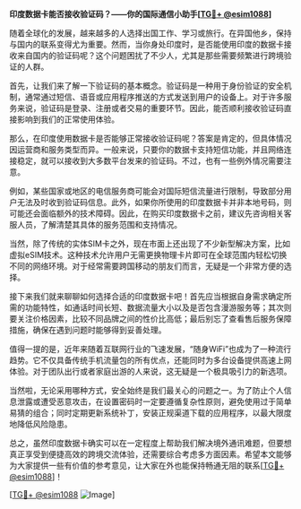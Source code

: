 **印度数据卡能否接收验证码？——你的国际通信小助手[[TG💪+ @esim1088](https://t.me/s/esim1088)]**

随着全球化的发展，越来越多的人选择出国工作、学习或旅行。在异国他乡，保持与国内的联系变得尤为重要。然而，当你身处印度时，是否能使用印度的数据卡接收来自国内的验证码呢？这个问题困扰了不少人，尤其是那些需要频繁进行跨境验证的人群。

首先，让我们来了解一下验证码的基本概念。验证码是一种用于身份验证的安全机制，通常通过短信、语音或应用程序推送的方式发送到用户的设备上。对于许多服务来说，验证码是登录、注册或者交易的重要环节。因此，能否顺利接收验证码直接影响到我们的正常使用体验。

那么，在印度使用数据卡是否能够正常接收验证码呢？答案是肯定的，但具体情况因运营商和服务类型而异。一般来说，只要你的数据卡支持短信功能，并且网络连接稳定，就可以接收到大多数平台发来的验证码。不过，也有一些例外情况需要注意。

例如，某些国家或地区的电信服务商可能会对国际短信流量进行限制，导致部分用户无法及时收到验证码信息。此外，如果你所使用的印度数据卡并非本地号码，则可能还会面临额外的技术障碍。因此，在购买印度数据卡之前，建议先咨询相关客服人员，了解清楚其具体的服务范围和支持情况。

当然，除了传统的实体SIM卡之外，现在市面上还出现了不少新型解决方案，比如虚拟eSIM技术。这种技术允许用户无需更换物理卡片即可在全球范围内轻松切换不同的网络环境。对于经常需要跨国移动的朋友们而言，无疑是一个非常方便的选择。

接下来我们就来聊聊如何选择合适的印度数据卡吧！首先应当根据自身需求确定所需的功能特性，如通话时间长短、数据流量大小以及是否包含漫游服务等；其次则要关注价格因素，比较不同品牌之间的性价比高低；最后别忘了查看售后服务保障措施，确保在遇到问题时能够得到妥善处理。

值得一提的是，近年来随着互联网行业的飞速发展，“随身WiFi”也成为了一种流行趋势。它不仅具备传统手机流量包的所有优点，还能同时为多台设备提供高速上网体验。对于团队出行或者家庭出游的人来说，这无疑是一个极具吸引力的新选项。

当然啦，无论采用哪种方式，安全始终是我们最关心的问题之一。为了防止个人信息泄露或遭受恶意攻击，在设置密码时一定要遵循复杂性原则，避免使用过于简单易猜的组合；同时定期更新系统补丁，安装正规渠道下载的应用程序，以最大限度地降低风险隐患。

总之，虽然印度数据卡确实可以在一定程度上帮助我们解决境外通讯难题，但要想真正享受到便捷高效的跨境交流体验，还需要综合考虑多方面因素。希望本文能够为大家提供一些有价值的参考意见，让大家在外也能保持畅通无阻的联系[[TG💪+ @esim1088](https://t.me/s/esim1088)]！

[[TG💪+ @esim1088](https://t.me/s/esim1088) ![Image](https://i.postimg.cc/4NQfJmqS/Snipaste-2025-05-13-00-14-12.png)]